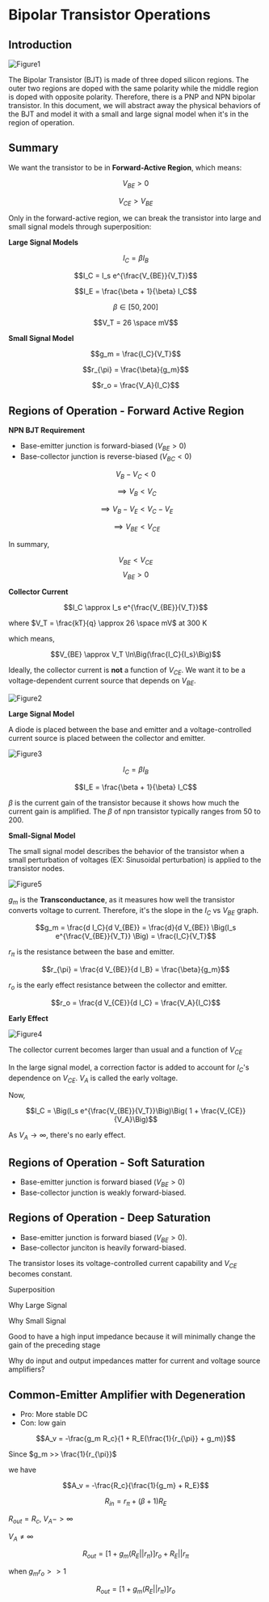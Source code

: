 # Bipolar Transistor Operations

## Introduction

![Figure1](./image/Figure1.png)

The Bipolar Transistor (BJT) is made of three doped silicon regions. The outer two regions are doped with the same polarity while the middle region is doped with opposite polarity. Therefore, there is a PNP and NPN bipolar transistor. In this document, we will abstract away the physical behaviors of the BJT and model it with a small and large signal model when it's in the region of operation.

## Summary

We want the transistor to be in **Forward-Active Region**, which means:

$$V_{BE} > 0$$

$$V_{CE} > V_{BE}$$

Only in the forward-active region, we can break the transistor into large and small signal models through superposition:

**Large Signal Models**

$$I_C = \beta I_B$$

$$I_C = I_s e^{\frac{V_{BE}}{V_T}}$$

$$I_E = \frac{\beta + 1}{\beta} I_C$$

$$\beta \in [50, 200]$$

$$V_T = 26 \space mV$$

**Small Signal Model**

$$g_m = \frac{I_C}{V_T}$$

$$r_{\pi} = \frac{\beta}{g_m}$$

$$r_o = \frac{V_A}{I_C}$$


## Regions of Operation - Forward Active Region

**NPN BJT Requirement**
* Base-emitter junction is forward-biased ($V_{BE} > 0$)
* Base-collector junction is reverse-biased ($V_{BC} < 0$)

$$V_B - V_C < 0$$

$$\implies V_B < V_C$$

$$\implies V_B - V_E < V_C - V_E$$

$$\implies V_{BE} < V_{CE}$$

In summary, 

$$V_{BE} < V_{CE}$$
$$V_{BE} > 0$$

**Collector Current**

$$I_C \approx I_s e^{\frac{V_{BE}}{V_T}}$$

where $V_T = \frac{kT}{q} \approx 26 \space mV$ at 300 K

which means, 

$$V_{BE} \approx V_T \ln\Big(\frac{I_C}{I_s}\Big)$$

Ideally, the collector current is **not** a function of $V_{CE}$. We want it to be a voltage-dependent current source that depends on $V_{BE}$.

![Figure2](./image/Figure2.png)

**Large Signal Model**

A diode is placed between the base and emitter and a voltage-controlled current source is placed between the collector and emitter.

![Figure3](./image/Figure3.png)

$$I_C = \beta I_B$$

$$I_E = \frac{\beta + 1}{\beta} I_C$$

$\beta$ is the current gain of the transistor because it shows how much the current gain is amplified. The $\beta$ of npn transistor typically ranges from 50 to 200.

**Small-Signal Model**

The small signal model describes the behavior of the transistor when a small perturbation of voltages (EX: Sinusoidal perturbation) is applied to the transistor nodes.

![Figure5](./image/Figure5.png)

$g_m$ is the **Transconductance**, as it measures how well the transistor converts voltage to current. Therefore, it's the slope in the $I_C$ vs $V_{BE}$ graph.

$$g_m = \frac{d I_C}{d V_{BE}} = \frac{d}{d V_{BE}} \Big(I_s e^{\frac{V_{BE}}{V_T}} \Big) = \frac{I_C}{V_T}$$

$r_{\pi}$ is the resistance between the base and emitter.

$$r_{\pi} = \frac{d V_{BE}}{d I_B} = \frac{\beta}{g_m}$$

$r_o$ is the early effect resistance between the collector and emitter.

$$r_o = \frac{d V_{CE}}{d I_C} = \frac{V_A}{I_C}$$

**Early Effect**

![Figure4](./image/Figure4.png)

The collector current becomes larger than usual and a function of $V_{CE}$

In the large signal model, a correction factor is added to account for $I_C$'s dependence on $V_{CE}$. $V_A$ is called the early voltage.

Now,

$$I_C = \Big(I_s e^{\frac{V_{BE}}{V_T}}\Big)\Big( 1 + \frac{V_{CE}}{V_A}\Big)$$

As $V_A \longrightarrow \infty$, there's no early effect.

## Regions of Operation - Soft Saturation
* Base-emitter junction is forward biased ($V_{BE} > 0$)
* Base-collector junction is weakly forward-biased.

## Regions of Operation - Deep Saturation
* Base-emitter junction is forward biased ($V_{BE} > 0$).
* Base-collector junciton is heavily forward-biased.

The transistor loses its voltage-controlled current capability and $V_{CE}$ becomes constant.

Superposition

Why Large Signal

Why Small Signal

Good to have a high input impedance because it will minimally change the gain of the preceding stage

Why do input and output impedances matter for current and voltage source amplifiers?

## Common-Emitter Amplifier with Degeneration

* Pro: More stable DC 
* Con: low gain

$$A_v = -\frac{g_m R_c}{1 + R_E(\frac{1}{r_{\pi}} + g_m)}$$

Since $g_m >> \frac{1}{r_{\pi}}$

we have

$$A_v = -\frac{R_c}{\frac{1}{g_m} + R_E}$$

$$R_{in} = r_{\pi} + (\beta + 1) R_E$$

$R_{out} = R_c$, $V_A -> \infty$

$V_A \neq \infty$

$$R_{out} = [1 + g_m (R_E || r_{\pi})]r_o + R_E || r_{\pi}$$

when $g_m r_o >> 1$

$$R_{out} = [1 + g_m (R_E || r_{\pi})]r_o$$ 


